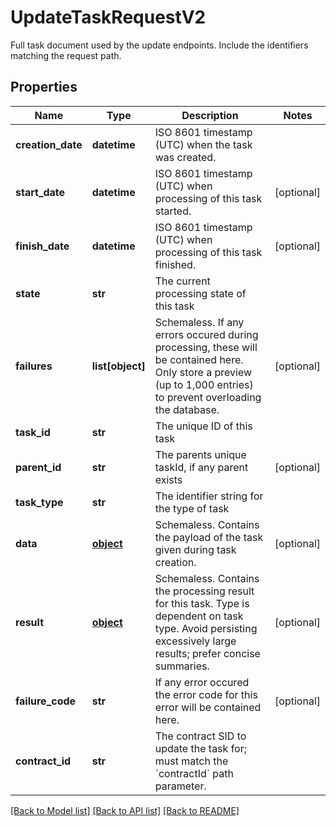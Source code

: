 # UpdateTaskRequestV2

Full task document used by the update endpoints. Include the identifiers matching the request path.
## Properties
Name | Type | Description | Notes
------------ | ------------- | ------------- | -------------
**creation_date** | **datetime** | ISO 8601 timestamp (UTC) when the task was created. | 
**start_date** | **datetime** | ISO 8601 timestamp (UTC) when processing of this task started. | [optional] 
**finish_date** | **datetime** | ISO 8601 timestamp (UTC) when processing of this task finished. | [optional] 
**state** | **str** | The current processing state of this task | 
**failures** | **list[object]** | Schemaless. If any errors occured during processing, these will be contained here. Only store a preview (up to 1,000 entries) to prevent overloading the database. | [optional] 
**task_id** | **str** | The unique ID of this task | 
**parent_id** | **str** | The parents unique taskId, if any parent exists | [optional] 
**task_type** | **str** | The identifier string for the type of task | 
**data** | [**object**](.md) | Schemaless. Contains the payload of the task given during task creation. | [optional] 
**result** | [**object**](.md) | Schemaless. Contains the processing result for this task. Type is dependent on task type. Avoid persisting excessively large results; prefer concise summaries. | [optional] 
**failure_code** | **str** | If any error occured the error code for this error will be contained here. | [optional] 
**contract_id** | **str** | The contract SID to update the task for; must match the &#x60;contractId&#x60; path parameter. | 

[[Back to Model list]](../README.md#documentation-for-models) [[Back to API list]](../README.md#documentation-for-api-endpoints) [[Back to README]](../README.md)


